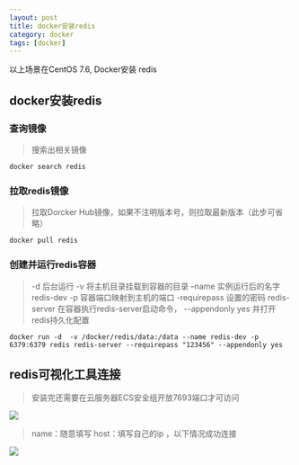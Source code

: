 ```yaml
---
layout: post
title: docker安装redis
category: docker
tags: [docker]
---
```


以上场景在CentOS 7.6, Docker安装 redis

## docker安装redis

### 查询镜像

> 搜索出相关镜像

```
docker search redis
```

### 拉取redis镜像
> 拉取Dorcker Hub镜像，如果不注明版本号，则拉取最新版本（此步可省略）

```
docker pull redis
```

### 创建并运行redis容器
> -d   后台运行
  -v   将主机目录挂载到容器的目录
  –name   实例运行后的名字 redis-dev
  -p   容器端口映射到主机的端口
  -requirepass  设置的密码
   redis-server   在容器执行redis-server启动命令，
   --appendonly yes     并打开redis持久化配置

```
docker run -d  -v /docker/redis/data:/data --name redis-dev -p 6379:6379 redis redis-server --requirepass "123456" --appendonly yes 
```

## redis可视化工具连接

> 安装完还需要在云服务器ECS安全组开放7693端口才可访问

![](http://jerrythh.com/assets/images/2020/docker/dockerredis/1.png)

> name：随意填写 host：填写自己的ip  ，以下情况成功连接

![](http://jerrythh.com/assets/images/2020/docker/dockerredis/2.png)
